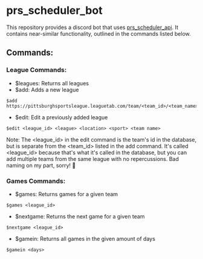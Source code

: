 # prs_scheduler_bot

This repository provides a discord bot that uses [prs_scheduler_api](https://github.com/jmusone/prs_scheduler_api). It contains near-similar functionality, outlined in the commands listed below.

## Commands:
### League Commands:
- $leagues: Returns all leagues
- $add: Adds a new league
```
$add https://pittsburghsportsleague.leaguetab.com/team/<team_id>/<team_name>
```
- $edit: Edit a previously added league
```
$edit <league_id> <league> <location> <sport> <team name>
```
Note: The <league_id> in the edit command is the team's id in the database, but is separate from the <team_id> listed in the add command. It's called <league_id> because that's what it's called in the database, but you can add multiple teams from the same league with no repercussions. Bad naming on my part, sorry! 🙁

### Games Commands:
- $games: Returns games for a given team
```
$games <league_id>
```
- $nextgame: Returns the next game for a given team
```
$nextgame <league_id>
```
- $gamein: Returns all games in the given amount of days
```
$gamein <days>
```
